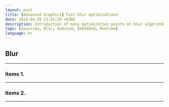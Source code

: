 ```yaml
---
layout: post
title: [Advanced Graphics] Fast blur optimizations
date: 2019-04-28 13:32:20 +0300
description: Introduction of many optimization points on blur algorithm
tags: [Gaussian, Blur, Android, Embedded, Runtime]
language: kr
---
```

## Blur

  

----------------------------------------------------------------------------------------------------------------------------------

### Items 1.   

   

----------------------------------------------------------------------------------------------------------------------------------

### Items 2.   
  
  
----------------------------------------------------------------------------------------------------------------------------------

